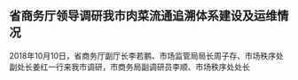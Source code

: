 

## 省商务厅领导调研我市肉菜流通追溯体系建设及运维情况

2018年10月10日，省商务厅副厅长李若鹏、市场监管局局长周子存、市场秩序处副处长姜红一行来我市调研，市商务局副调研员李顺、市场秩序处处长

<!--stackedit_data:
eyJoaXN0b3J5IjpbLTc0NjIwNTgyNiwyMDQwMjk3NjIyXX0=
-->